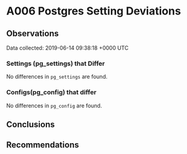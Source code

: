 # A006 Postgres Setting Deviations #

## Observations ##
Data collected: 2019-06-14 09:38:18 +0000 UTC  

### Settings (pg_settings) that Differ ###

No differences in `pg_settings` are found.

### Configs(pg_config) that differ ###

No differences in `pg_config` are found.



## Conclusions ##


## Recommendations ##

